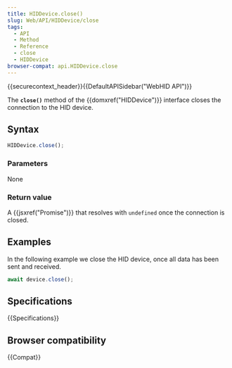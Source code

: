 ```yaml
---
title: HIDDevice.close()
slug: Web/API/HIDDevice/close
tags:
  - API
  - Method
  - Reference
  - close
  - HIDDevice
browser-compat: api.HIDDevice.close
---
```

{{securecontext_header}}{{DefaultAPISidebar("WebHID API")}}

The **`close()`** method of the {{domxref("HIDDevice")}} interface closes the connection to the HID device.

## Syntax

```js
HIDDevice.close();
```

### Parameters

None

### Return value

A {{jsxref("Promise")}} that resolves with `undefined` once the connection is closed.

## Examples

In the following example we close the HID device, once all data has been sent and received.

```js
await device.close();
```

## Specifications

{{Specifications}}

## Browser compatibility

{{Compat}}
